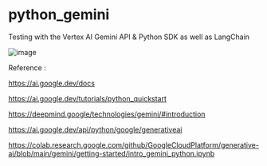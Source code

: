 # python_gemini
Testing with the Vertex AI Gemini API &amp; Python SDK as well as LangChain

![image](https://github.com/WingsMaker/python_gemini/assets/32192638/3124ead1-c974-473e-9a1e-1f3e3168a17a)


Reference :

https://ai.google.dev/docs

https://ai.google.dev/tutorials/python_quickstart

https://deepmind.google/technologies/gemini/#introduction

https://ai.google.dev/api/python/google/generativeai

https://colab.research.google.com/github/GoogleCloudPlatform/generative-ai/blob/main/gemini/getting-started/intro_gemini_python.ipynb

